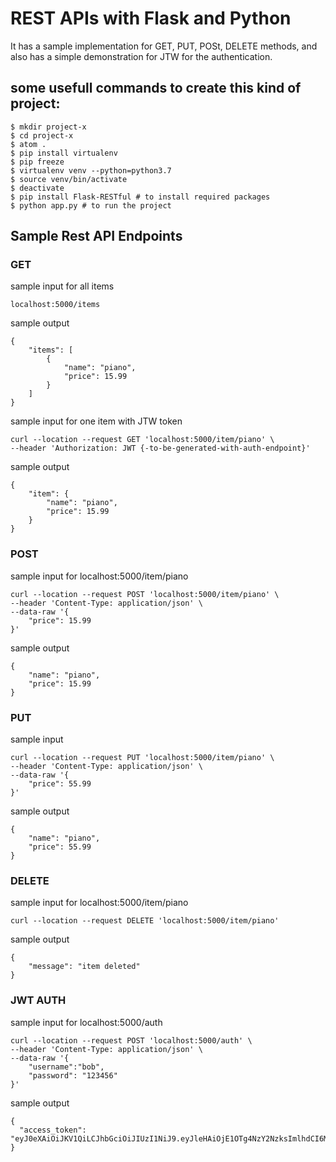 # REST APIs with Flask and Python

It has a sample implementation for GET, PUT, POSt, DELETE methods, and also has a simple demonstration for JTW for the authentication.

## some usefull commands to create this kind of project:

```
$ mkdir project-x
$ cd project-x
$ atom .
$ pip install virtualenv
$ pip freeze
$ virtualenv venv --python=python3.7
$ source venv/bin/activate
$ deactivate
$ pip install Flask-RESTful # to install required packages
$ python app.py # to run the project
```

## Sample Rest API Endpoints

### GET
sample input for all items
```
localhost:5000/items
```
sample output
```
{
    "items": [
        {
            "name": "piano",
            "price": 15.99
        }
    ]
}
```

sample input for one item with JTW token
```
curl --location --request GET 'localhost:5000/item/piano' \
--header 'Authorization: JWT {-to-be-generated-with-auth-endpoint}'
```
sample output 
```
{
    "item": {
        "name": "piano",
        "price": 15.99
    }
}
```

### POST
sample input for localhost:5000/item/piano
```
curl --location --request POST 'localhost:5000/item/piano' \
--header 'Content-Type: application/json' \
--data-raw '{
    "price": 15.99
}'
```
sample output
```
{
    "name": "piano",
    "price": 15.99
}
```

### PUT
sample input
```
curl --location --request PUT 'localhost:5000/item/piano' \
--header 'Content-Type: application/json' \
--data-raw '{
    "price": 55.99
}'
```
sample output
```
{
    "name": "piano",
    "price": 55.99
}
```
### DELETE
sample input for localhost:5000/item/piano
```
curl --location --request DELETE 'localhost:5000/item/piano'
```
sample output
```
{
    "message": "item deleted"
}
```
### JWT AUTH

sample input for localhost:5000/auth
```
curl --location --request POST 'localhost:5000/auth' \
--header 'Content-Type: application/json' \
--data-raw '{
    "username":"bob",
    "password": "123456"
}'
```
sample output
```
{
  "access_token": "eyJ0eXAiOiJKV1QiLCJhbGciOiJIUzI1NiJ9.eyJleHAiOjE1OTg4NzY2NzksImlhdCI6MTU5ODg3NjM3OSwibmJmIjoxNTk4ODc2Mzc5LCJpZGVudGl0eSI6MX0.GRbjEjyo_X8ifVs9ct4qU0ROYz1kGnPxyjwqk8NYBLw"
}
```


